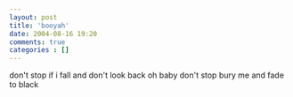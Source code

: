 ```yaml
---
layout: post
title: 'booyah'
date: 2004-08-16 19:20
comments: true
categories : []
---  
```


don't stop if i fall
and don't look back
oh baby don't stop
bury me
and fade to black

